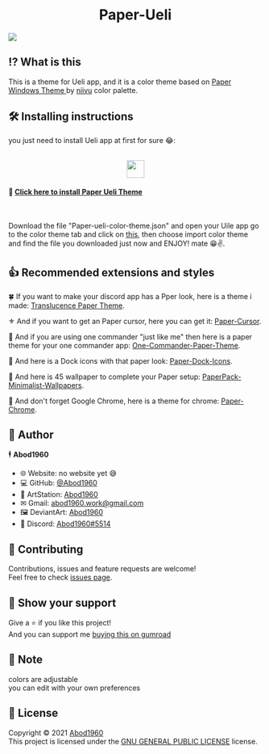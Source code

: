 <h1 align= "center">Paper-Ueli</h1>


![](https://i.imgur.com/hzq1fEI.png)

## ⁉ What is this
This is a theme for Ueli app, and it is a color theme based on [Paper Windows Theme ](https://www.deviantart.com/niivu/art/Paper-for-Windows-10-881587608)by [niivu](https://www.deviantart.com/niivu) color palette.
## 🛠 Installing instructions
  
   you just need to install Ueli app at first for sure 😂:
    <br>
    <br>
    <p align = center>
    <a href=https://ueli.app/#> <img src="https://www.electronjs.org/images/app-img/ueli/ueli-icon-128.54369b300576c2e820353aafdd93bff7.png" width="35"> </a>
    </p>


#### 🔰 [Click here to install Paper Ueli Theme](https://github.com/Abod1960/Paper-Ueli/releases/download/1.1/Paper-ueli-color-theme.json)
<br>

Download the file "Paper-ueli-color-theme.json" and open your Uile app go to the color theme tab and click on [this](https://i.imgur.com/5iDo2Sp.png), then choose import color theme and find the file you downloaded just now and ENJOY! mate 😁✌.


## 👍 Recommended extensions and styles


🍀 If you want to make your discord app has a Pper look, here is a theme i made: [Translucence Paper Theme](https://github.com/Abod1960/BetterDiscord-Translucence-Themes/tree/master/Themes/Translucence-Paper).

⚜ And if you want to get an Paper cursor, here you can get it: [Paper-Cursor](https://www.deviantart.com/abod1960/art/Paper-Cursor-883799195).

🍃 And if you are using one commander "just like me" then here is a paper theme for your one commander app: [One-Commander-Paper-Theme](https://www.deviantart.com/abod1960/art/One-Commander-Paper-Theme-883743096).

🚥 And here is a Dock icons with that paper look: [Paper-Dock-Icons](https://www.deviantart.com/abod1960/art/Paper-Dock-Icons-883822787).

🎴 And here is 45 wallpaper to complete your Paper setup: [PaperPack-Minimalist-Wallpapers](https://www.deviantart.com/abod1960/art/PaperPack-Minimalist-Wallpapers-883815203).

🎨 And don't forget Google Chrome, here is a theme for chrome: [Paper-Chrome](https://github.com/Abod1960/Paper-Chrome).


## 👤 Author



🕴 **Abod1960**

* 🌐 Website: no website yet 😅
* 💻 GitHub: [@Abod1960](https://github.com/Abod1960)
* 🎨 ArtStation: [Abod1960](https://www.artstation.com/abod1960)
*  ✉ Gmail: abod1960.work@gmail.com
*   🖼 DeviantArt: [Abod1960](https://www.deviantart.com/abod1960)
*   💬 Discord: [Abod1960#5514](https://discord.com/users/750369816279253083)<br>

## 🤝 Contributing

Contributions, issues and feature requests are welcome!<br />Feel free to check [issues page](https://github.com/sheeepdev/nordtube/issues). 

## 🌟 Show your support

Give a ⭐️ if you like this project!<br>
And you can support me [buying this on gumroad](https://gum.co/DAllk)

## 📝 Note

colors are adjustable<br>
you can edit with your own preferences

## 📩 License
Copyright © 2021 [Abod1960](https://github.com/Abod1960)<br />
This project is licensed under the [GNU GENERAL PUBLIC LICENSE](https://github.com/Abod1960/Paper-Ueli/blob/main/LICENSE) license.
